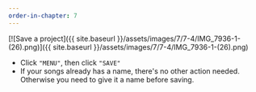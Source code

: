 ```yaml
---
order-in-chapter: 7
---
```


[![Save a project]({{ site.baseurl }}/assets/images/7/7-4/IMG_7936-1-(26).png)]({{
site.baseurl }}/assets/images/7/7-4/IMG_7936-1-(26).png)

- Click `"MENU"`, then click `"SAVE"`
- If your songs already has a name, there's no other action needed. Otherwise you need to give it a name before saving.


